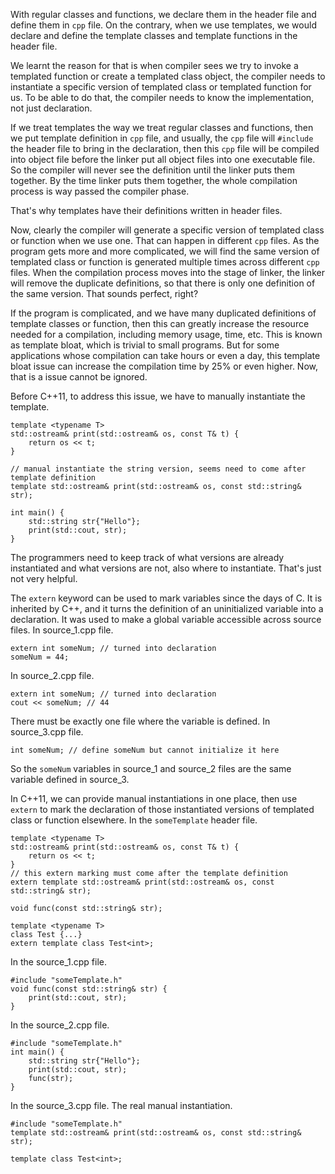 
With regular classes and functions, we declare them in the header file and define them in `cpp` file. On the contrary, when we use templates, we would declare and define the template classes and template functions in the header file. 

We learnt the reason for that is when compiler sees we try to invoke a templated function or create a templated class object, the compiler needs to instantiate a specific version of templated class or templated function for us. To be able to do that, the compiler needs to know the implementation, not just declaration.

If we treat templates the way we treat regular classes and functions, then we put template definition in `cpp` file, and usually, the `cpp` file will `#include` the header file to bring in the declaration, then this `cpp` file will be compiled into object file before the linker put all object files into one executable file. So the compiler will never see the definition until the linker puts them together. By the time linker puts them together, the whole compilation process is way passed the compiler phase.

That's why templates have their definitions written in header files.

Now, clearly the compiler will generate a specific version of templated class or function when we use one. That can happen in different `cpp` files. As the program gets more and more complicated, we will find the same version of templated class or function is generated multiple times across different `cpp` files. When the compilation process moves into the stage of linker, the linker will remove the duplicate definitions, so that there is only one definition of the same version. That sounds perfect, right?

If the program is complicated, and we have many duplicated definitions of template classes or function, then this can greatly increase the resource needed for a compilation, including memory usage, time, etc. This is known as template bloat, which is trivial to small programs. But for some applications whose compilation can take hours or even a day, this template bloat issue can increase the compilation time by 25% or even higher. Now, that is a issue cannot be ignored.

Before C++11, to address this issue, we have to manually instantiate the template.
```
template <typename T>
std::ostream& print(std::ostream& os, const T& t) {
	return os << t;
}

// manual instantiate the string version, seems need to come after template definition
template std::ostream& print(std::ostream& os, const std::string& str);

int main() {
	std::string str{"Hello"};
	print(std::cout, str);
}
```
The programmers need to keep track of what versions are already instantiated and what versions are not, also where to instantiate. That's just not very helpful.

The `extern` keyword can be used to mark variables since the days of C. It is inherited by C++, and it turns the definition of an uninitialized variable into a declaration. It was used to make a global variable accessible across source files.
In source_1.cpp file.
```
extern int someNum; // turned into declaration
someNum = 44;
```
In source_2.cpp file.
```
extern int someNum; // turned into declaration
cout << someNum; // 44
```
There must be exactly one file where the variable is defined. In source_3.cpp file.
```
int someNum; // define someNum but cannot initialize it here
```
So the `someNum` variables in source_1 and source_2 files are the same variable defined in source_3.

In C++11, we can provide manual instantiations in one place, then use `extern` to mark the declaration of those instantiated versions of templated class or function elsewhere.
In the `someTemplate` header file.
```
template <typename T>
std::ostream& print(std::ostream& os, const T& t) {
	return os << t;
}
// this extern marking must come after the template definition
extern template std::ostream& print(std::ostream& os, const std::string& str);

void func(const std::string& str);

template <typename T>
class Test {...}
extern template class Test<int>;
```
In the source_1.cpp file.
```
#include "someTemplate.h"
void func(const std::string& str) {
	print(std::cout, str);
}
```
In the source_2.cpp file.
```
#include "someTemplate.h"
int main() {
	std::string str{"Hello"};
	print(std::cout, str);
	func(str);
}
```
In the source_3.cpp file. The real manual instantiation.
```
#include "someTemplate.h"
template std::ostream& print(std::ostream& os, const std::string& str);

template class Test<int>;
```